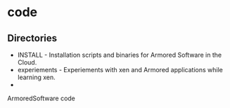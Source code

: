 code
====

Directories
-----------
- INSTALL - Installation scripts and binaries for Armored Software in the
Cloud.
- experiements - Experiements with xen and Armored applications while learning xen.
- 
ArmoredSoftware code
